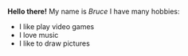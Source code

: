 **Hello there!** 
My name is *Bruce*
I have many hobbies:
* I like play video games
* I love music
* I like to draw pictures
